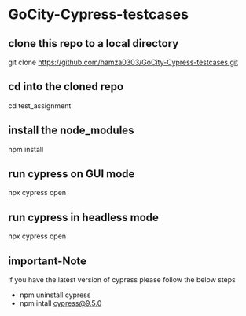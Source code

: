 # GoCity-Cypress-testcases

## clone this repo to a local directory
git clone https://github.com/hamza0303/GoCity-Cypress-testcases.git

## cd into the cloned repo
cd test_assignment

## install the node_modules
npm install

## run cypress on GUI mode 
npx cypress open 

## run cypress in headless mode 
npx cypress open 

## important-Note
if you have the latest version of cypress please follow the below steps
* npm uninstall cypress
* npm intall cypress@9.5.0
